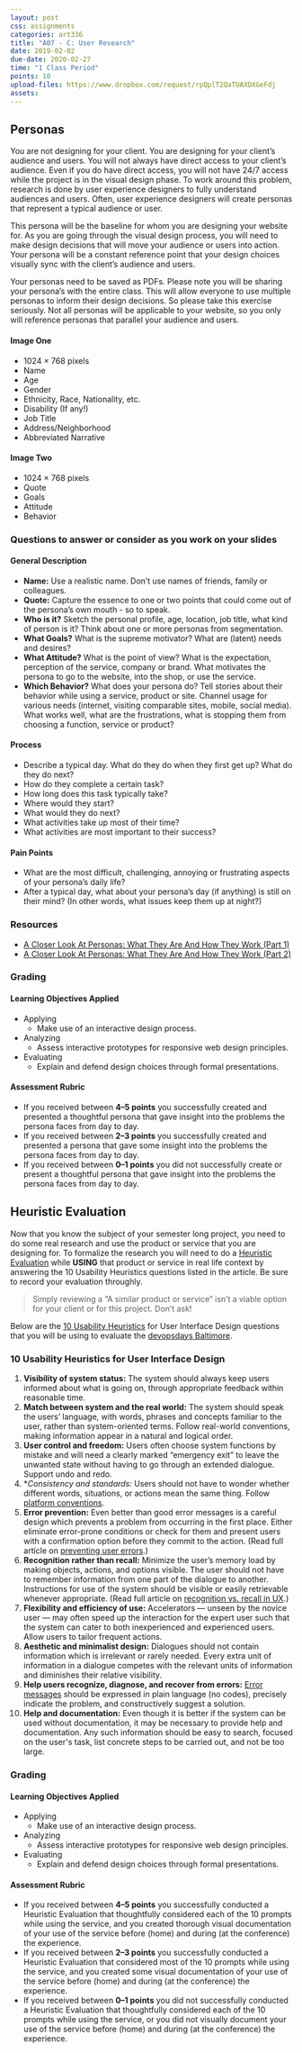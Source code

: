 ```yaml
---
layout: post
css: assignments
categories: art336
title: "A07 - C: User Research"
date: 2019-02-02
due-date: 2020-02-27
time: "1 Class Period"
points: 10
upload-files: https://www.dropbox.com/request/rpQplT2QaTUAXDXGeFdj
assets: 
---
```


## Personas
You are not designing for your client. You are designing for your client&rsquo;s audience and users. You will not always have direct access to your client&rsquo;s audience. Even if you do have direct access, you will not have 24/7 access while the project is in the visual design phase. To work around this problem, research is done by user experience designers to fully understand audiences and users. Often, user experience designers will create personas that represent a typical audience or user.

This persona will be the baseline for whom you are designing your website for. As you are going through the visual design process, you will need to make design decisions that will move your audience or users into action. Your persona will be a constant reference point that your design choices visually sync with the client&rsquo;s audience and users. 

Your personas need to be saved as PDFs. Please note you will be sharing your persona&rsquo;s with the entire class. This will allow everyone to use multiple personas to inform their design decisions. So please take this exercise seriously. Not all personas will be applicable to your website, so you only will reference personas that parallel your audience and users.

#### Image One
- 1024 &times; 768 pixels
- Name
- Age
- Gender
- Ethnicity, Race, Nationality, etc.
- Disability (If any!)
- Job Title
- Address/Neighborhood
- Abbreviated Narrative

#### Image Two
- 1024 &times; 768 pixels
- Quote
- Goals
- Attitude
- Behavior

### Questions to answer or consider as you work on your slides

#### General Description
- **Name:** Use a realistic name. Don&rsquo;t use names of friends, family or colleagues.
- **Quote:** Capture the essence to one or two points that could come out of the persona&rsquo;s own mouth - so to speak.
- **Who is it?** Sketch the personal profile, age, location, job title, what kind of person is it? Think about one or more personas from segmentation.
- **What Goals?** What is the supreme motivator? What are (latent) needs and desires?
- **What Attitude?** What is the point of view? What is the expectation, perception of the service, company or brand. What motivates the persona to go to the website, into the shop, or use the service.
- **Which Behavior?** What does your persona do? Tell stories about their behavior while using a service, product or site. Channel usage for various needs (internet, visiting comparable sites, mobile, social media). What works well, what are the frustrations, what is stopping them from choosing a function, service or product?

#### Process
- Describe a typical day. What do they do when they first get up? What do they do next?
- How do they complete a certain task?
- How long does this task typically take?
- Where would they start?
- What would they do next?
- What activities take up most of their time?
- What activities are most important to their success?

#### Pain Points
- What are the most difficult, challenging, annoying or frustrating aspects of your persona&rsquo;s daily life?
- After a typical day, what about your persona&rsquo;s day (if anything) is still on their mind? (In other words, what issues keep them up at night?)

### Resources
- <a href="http://www.smashingmagazine.com/2014/08/a-closer-look-at-personas-part-1/" target="_blank" title="A Closer Look At Personas: What They Are And How They Work (Part 1)">A Closer Look At Personas: What They Are And How They Work (Part 1)</a>
- <a href="http://www.smashingmagazine.com/2014/08/a-closer-look-at-personas-part-2/" target="_blank" title="A Closer Look At Personas: What They Are And How They Work (Part 2)">A Closer Look At Personas: What They Are And How They Work (Part 2)</a>

### Grading
#### Learning Objectives Applied
- Applying
    - Make use of an interactive design process.
- Analyzing
    - Assess interactive prototypes for responsive web design principles.
- Evaluating
    - Explain and defend design choices through formal presentations.

#### Assessment Rubric
- If you received between **4&ndash;5 points** you successfully created and presented a thoughtful persona that gave insight into the problems the persona faces from day to day.
- If you received between **2&ndash;3 points** you successfully created and presented a persona that gave some insight into the problems the persona faces from day to day.
- If you received between **0&ndash;1 points** you did not successfully create or present a thoughtful persona that gave insight into the problems the persona faces from day to day.

## Heuristic Evaluation
Now that you know the subject of your semester long project, you need to do some real research and use the product or service that you are designing for. To formalize the research you will need to do a <a href="http://www.nngroup.com/articles/ten-usability-heuristics/" target="_blank" title="10 Usability Heuristics for User Interface Design">Heuristic Evaluation</a> while **USING** that product or service in real life context by answering the 10 Usability Heuristics questions listed in the article. Be sure to record your evaluation throughly.

<blockquote>Simply reviewing a “A similar product or service” isn&rsquo;t a viable option for your client or for this project. Don&rsquo;t ask!</blockquote>

Below are the <a href="http://www.nngroup.com/articles/ten-usability-heuristics/" target="_blank" title="10 Usability Heuristics for User Interface Design">10 Usability Heuristics</a> for User Interface Design questions that you will be using to evaluate the [devopsdays Baltimore](https://devopsdays.org/events/2020-baltimore/welcome/).

### 10 Usability Heuristics for User Interface Design

1. **Visibility of system status:** The system should always keep users informed about what is going on, through appropriate feedback within reasonable time.
2. **Match between system and the real world:** The system should speak the users&rsquo; language, with words, phrases and concepts familiar to the user, rather than system-oriented terms. Follow real-world conventions, making information appear in a natural and logical order.
3. **User control and freedom:** Users often choose system functions by mistake and will need a clearly marked “emergency exit” to leave the unwanted state without having to go through an extended dialogue. Support undo and redo.
4. **Consistency and standards:* Users should not have to wonder whether different words, situations, or actions mean the same thing. Follow <a href="https://www.nngroup.com/articles/do-interface-standards-stifle-design-creativity/" target="_blank">platform conventions</a>.
5. **Error prevention:** Even better than good error messages is a careful design which prevents a problem from occurring in the first place. Either eliminate error-prone conditions or check for them and present users with a confirmation option before they commit to the action. (Read full article on <a href="https://www.nngroup.com/articles/slips/" target="_blank">preventing user errors</a>.)
6. **Recognition rather than recall:** Minimize the user&rsquo;s memory load by making objects, actions, and options visible. The user should not have to remember information from one part of the dialogue to another. Instructions for use of the system should be visible or easily retrievable whenever appropriate. (Read full article on <a href="https://www.nngroup.com/articles/recognition-and-recall/" target="_blank">recognition vs. recall in UX</a>.)
7. **Flexibility and efficiency of use:** Accelerators — unseen by the novice user — may often speed up the interaction for the expert user such that the system can cater to both inexperienced and experienced users. Allow users to tailor frequent actions.
8. **Aesthetic and minimalist design:** Dialogues should not contain information which is irrelevant or rarely needed. Every extra unit of information in a dialogue competes with the relevant units of information and diminishes their relative visibility.
9. **Help users recognize, diagnose, and recover from errors:** <a href="https://www.nngroup.com/articles/error-message-guidelines/" target="_blank">Error messages</a> should be expressed in plain language (no codes), precisely indicate the problem, and constructively suggest a solution.
10. **Help and documentation:** Even though it is better if the system can be used without documentation, it may be necessary to provide help and documentation. Any such information should be easy to search, focused on the user's task, list concrete steps to be carried out, and not be too large.

### Grading

#### Learning Objectives Applied
- Applying
    - Make use of an interactive design process.
- Analyzing
    - Assess interactive prototypes for responsive web design principles.
- Evaluating
    - Explain and defend design choices through formal presentations.

#### Assessment Rubric
- If you received between **4&ndash;5 points** you successfully conducted a Heuristic Evaluation that thoughtfully considered each of the 10 prompts while using the service, and you created thorough visual documentation of your use of the service before (home) and during (at the conference) the experience.
- If you received between **2&ndash;3 points** you successfully conducted a Heuristic Evaluation that considered most of the 10 prompts while using the service, and you created some visual documentation of your use of the service before (home) and during (at the conference) the experience.
- If you received between **0&ndash;1 points** you did not successfully conducted a Heuristic Evaluation that thoughtfully considered each of the 10 prompts while using the service, or you did not visually document your use of the service before (home) and during (at the conference) the experience.